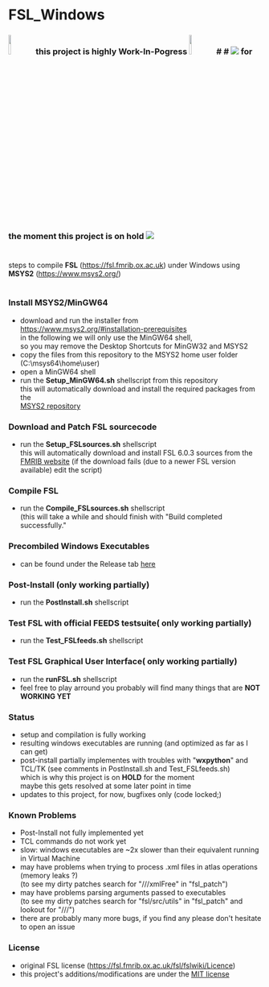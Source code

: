 # FSL_Windows
<h3>
<img src="https://twiki.cern.ch/twiki/pub/IPv6/ResourceRepository/work_in_progress.png" width=10% height=10%>
this project is highly Work-In-Pogress
<img src="https://twiki.cern.ch/twiki/pub/IPv6/ResourceRepository/work_in_progress.png" width=10% height=10%>
#
#
<img src="https://upload.wikimedia.org/wikipedia/commons/thumb/1/1e/Vienna_Convention_road_sign_B2a.svg/120px-Vienna_Convention_road_sign_B2a.svg.png">
for the moment this project is on hold
<img src="https://upload.wikimedia.org/wikipedia/commons/thumb/1/1e/Vienna_Convention_road_sign_B2a.svg/120px-Vienna_Convention_road_sign_B2a.svg.png">
</h3>

#
#
steps to compile **FSL** (https://fsl.fmrib.ox.ac.uk) under Windows using **MSYS2** (https://www.msys2.org/)
#

### Install MSYS2/MinGW64
- download and run the installer from https://www.msys2.org/#installation-prerequisites <br>
in the following we will only use the MinGW64 shell, <br>
so you may remove the Desktop Shortcuts for MinGW32 and MSYS2
- copy the files from this repository to the MSYS2 home user folder (C:\msys64\home\user)
- open a MinGW64 shell
- run the **Setup_MinGW64.sh** shellscript from this repository <br>
this will automatically download and install the required packages from the <br>
<a href="https://packages.msys2.org/base">MSYS2 repository</a>


### Download and Patch FSL sourcecode
- run the **Setup_FSLsources.sh** shellscript <br>
this will automatically download and install FSL 6.0.3 sources from the <br>
<a href="https://fsl.fmrib.ox.ac.uk">FMRIB website</a>
(if the download fails (due to a newer FSL version available) edit the script)

### Compile FSL
- run the **Compile_FSLsources.sh** shellscript <br>
(this will take a while and should finish with "Build completed successfully."

### Precombiled Windows Executables
- can be found under the Release tab
<a href="https://github.com/bfoe/FSL_Windows/releases/download/v0.1/fsl-6.0.3-executables.zip">here</a>

### Post-Install (**only working partially**)
- run the **PostInstall.sh** shellscript <br>

### Test FSL with official FEEDS testsuite( **only working partially**)
- run the **Test_FSLfeeds.sh** shellscript <br>

### Test FSL Graphical User Interface( **only working partially**)
- run the **runFSL.sh** shellscript <br>
- feel free to play arround
  you probably will find many things that are **NOT WORKING YET**

### Status
- setup and compilation is fully working
- resulting windows executables are running (and optimized as far as I can get)
- post-install partially implementes with troubles with "**wxpython**" and TCL/TK
(see comments in PostInstall.sh and Test_FSLfeeds.sh) <br>
which is why this project is on **HOLD** for the moment<br>
maybe this gets resolved at some later point in time <br>
- updates to this project, for now, bugfixes only (code locked;)

### Known Problems
- Post-Install not fully implemented yet
- TCL commands do not work yet
- slow: windows executables are ~2x slower than their equivalent running in Virtual Machine
- may have problems when trying to process .xml files in atlas operations (memory leaks ?) <br>
(to see my dirty patches search for "///xmlFree" in "fsl_patch")
- may have problems parsing arguments passed to executables <br>
(to see my dirty patches search for "fsl/src/utils" in "fsl_patch" and lookout for "///") <br>
- there are probably many more bugs, if you find any please don't hesitate to open an issue

### License
- original FSL license (https://fsl.fmrib.ox.ac.uk/fsl/fslwiki/Licence)
- this project's additions/modifications are under the
<a href="https://en.wikipedia.org/wiki/MIT_License">MIT license</a> 
